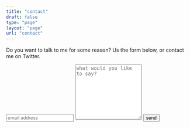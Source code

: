 ```yaml
---
title: "contact"
draft: false
type: "page"
layout: "page"
url: "contact"
---
```


Do you want to talk to me for some reason? Us the form below, or contact me on Twitter.

<div class="py2">
  <form action="//formspree.io/contact@reinhardt.dev" method="POST" class="form-stacked form-light">
    <input type="text" name="email" class="input mobile-block" placeholder="email address">
    <textarea type="text" name="content" class="input mobile-block" style="height: 150px" placeholder="what would you like to say?"></textarea>
    <input type="submit" class="button button-blue button-big mobile-block" value="send">
  </form>
</div>